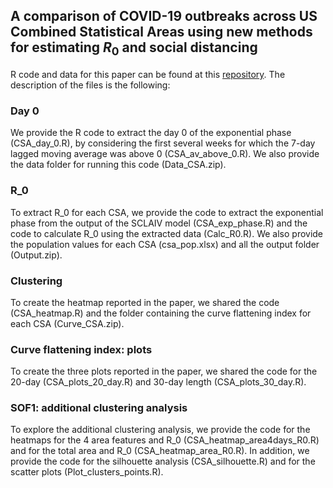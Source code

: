 
## A comparison of COVID-19 outbreaks across US Combined Statistical Areas using new methods for estimating $R_0$ and social distancing <br />

R code and data for this paper can be found at this [repository](https://github.com/LudovicaLV/CSA_paper.git). The description of the files is the following:

### Day 0 <br />

We provide the R code to extract the day 0 of the exponential phase (CSA_day_0.R), by considering the first several weeks for which the 7-day lagged moving average was above 0 (CSA_av_above_0.R). We also provide the data folder for running this code (Data_CSA.zip).

### R_0 <br />

To extract R_0 for each CSA, we provide the code to extract the exponential phase from the output of the SCLAIV model (CSA_exp_phase.R) and the code to calculate R_0 using the extracted data (Calc_R0.R). We also provide the population values for each CSA (csa_pop.xlsx) and all the output folder (Output.zip).

### Clustering <br />

To create the heatmap reported in the paper, we shared the code (CSA_heatmap.R) and the folder containing the curve flattening index for each CSA (Curve_CSA.zip).

### Curve flattening index: plots <br />

To create the three plots reported in the paper, we shared the code for the 20-day (CSA_plots_20_day.R) and 30-day length (CSA_plots_30_day.R).

### SOF1: additional clustering analysis <br />

To explore the additional clustering analysis, we provide the code for the heatmaps for the 4 area features and R_0 (CSA_heatmap_area4days_R0.R) and for the total area and R_0 (CSA_heatmap_area_R0.R). In addition, we provide the code for the silhouette analysis (CSA_silhouette.R) and for the scatter plots (Plot_clusters_points.R).
